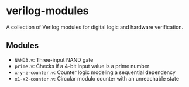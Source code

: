 # verilog-modules

A collection of Verilog modules for digital logic and hardware verification.

## Modules

- `NAND3.v`: Three-input NAND gate
- `prime.v`: Checks if a 4-bit input value is a prime number
- `x-y-z-counter.v`: Counter logic modeling a sequential dependency
- `x1-x2-counter.v`: Circular modulo counter with an unreachable state
